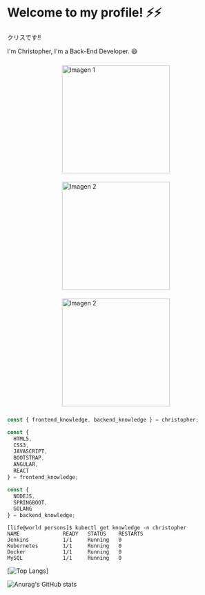 
<!--
**Chris4589/Chris4589** is a ✨ _special_ ✨ repository because its `README.md` (this file) appears on your GitHub profile.

Here are some ideas to get you started:

- 🔭 I’m currently working on ...
- 🌱 I’m currently learning ...
- 👯 I’m looking to collaborate on ...
- 🤔 I’m looking for help with ...
- 💬 Ask me about ...
- 📫 How to reach me: ...
- 😄 Pronouns: ...
- ⚡ Fun fact: ...
-->
# Welcome to my profile! ⚡⚡

クリスです!!

I'm Christopher, I'm a Back-End Developer. 😄

<div style="display: flex; justify-content: center; flex-wrap: wrap;">
  <a href="https://www.credly.com/badges/190b8dd6-a5aa-44c7-b920-7cc7ce1b318d/linked_in" style="margin: 10px;">
    <img src="https://images.credly.com/images/00634f82-b07f-4bbd-a6bb-53de397fc3a6/linkedin_thumb_image.png" alt="Imagen 1" style="max-width: 100%; height: auto; width: 250px;" />
  </a>
  <a href="https://www.credly.com/badges/e8a90bc6-8c05-4562-9867-9495085c1d32/linked_in_profile" style="margin: 10px;">
    <img src="https://images.credly.com/images/b9feab85-1a43-4f6c-99a5-631b88d5461b/linkedin_thumb_image.png" alt="Imagen 2" style="max-width: 100%; height: auto; width: 250px;" />
  </a>

  <a href="https://www.credly.com/earner/earned/badge/dd320b1b-5a02-4c40-a1f0-e7790be93c26" style="margin: 10px;">
    <img src="https://images.credly.com/images/0e284c3f-5164-4b21-8660-0d84737941bc/image.png" alt="Imagen 2" style="max-width: 100%; height: auto; width: 250px;" />
  </a>
</div>


```typescript
const { frontend_knowledge, backend_knowledge } = christopher;
```

```js
const {
  HTML5,
  CSS3,
  JAVASCRIPT,
  BOOTSTRAP,
  ANGULAR,
  REACT
} = frontend_knowledge;
```

```js
const {
  NODEJS,
  SPRINGBOOT,
  GOLANG
} = backend_knowledge;
```

```code
[life@world persons]$ kubectl get knowledge -n christopher
NAME              READY   STATUS    RESTARTS  
Jenkins           1/1     Running   0          
Kubernetes        1/1     Running   0          
Docker            1/1     Running   0     
MySQL             1/1     Running   0        

```

[![Top Langs](https://github-readme-stats.vercel.app/api/top-langs/?username=Chris4589&theme=radical&count_private=true)]

![Anurag's GitHub stats](https://github-readme-stats.vercel.app/api?username=Chris4589&theme=radical&count_private=true)

